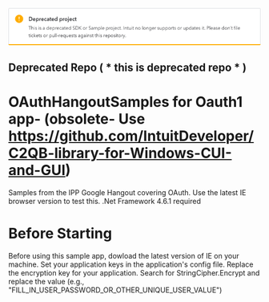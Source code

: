
![Deprecated Banner](views/Callout.png)
## Deprecated Repo  ( * this is deprecated repo * )
OAuthHangoutSamples for Oauth1 app- (obsolete- Use https://github.com/IntuitDeveloper/C2QB-library-for-Windows-CUI-and-GUI)
===================

Samples from the IPP Google Hangout covering OAuth.
Use the latest IE browser version to test this.
.Net Framework 4.6.1 required

Before Starting
===================

Before using this sample app, dowload the latest version of IE on your machine.
Set your application keys in the application's config file.
Replace the encryption key for your application.  Search for StringCipher.Encrypt and replace the value (e.g., "FILL_IN_USER_PASSWORD_OR_OTHER_UNIQUE_USER_VALUE")
